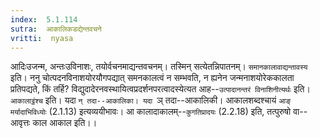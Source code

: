 ```yaml
---
index:  5.1.114
sutra:  आकालिकडद्येन्तवचने
vritti:  nyasa
---
```


आदिःउजन्म, अन्तःउविनाशः, तयोर्वचनमाद्यन्तवचनम्। तस्मिन् सत्येतन्निपातनम्। `समानकालावाद्यन्तावस्य` इति। ननु चोत्पदनविनाशयोरयौगपद्यात् समनकालत्वं न सम्भवति, न ह्यनेन जन्मनाशयोरेककालता प्रतिपद्यते, किं तर्हि? विद्युदादेरनवस्थायित्वप्रदर्शनपरत्वादस्येत्यत आह--`उत्पादानन्तरं विनाशिनीत्यर्थः` इति।
`आकालाट्ठंश्च` इति। यदा `न् तदा--आकालिका। यदा `ञ् तदा--आकालिकी। आकालशब्दश्चायं `आङ् मर्यादाभिविध्योः` (2.1.13) इत्यव्ययीभावः। आ कालादाकालम्--`कुगतिप्रादयः` (2.2.18) इति, तत्पुरुषो वा--आवृत्तः काल आकाल इति।।

